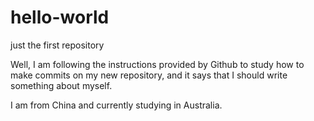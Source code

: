 # hello-world
just the first repository

Well, I am following the instructions provided by Github
to study how to make commits on my new repository, and it
says that I should write something about myself.

I am from China and currently studying in Australia.
